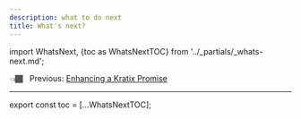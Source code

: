 ```yaml
---
description: what to do next
title: What's next?
---
```

import WhatsNext, {toc as WhatsNextTOC} from '../_partials/_whats-next.md';

👈🏾&nbsp;&nbsp; Previous: [Enhancing a Kratix Promise](./enhancing-a-promise) <br />

<hr />

<WhatsNext />

<!--
    Workaround for ToC of imported content
    See https://github.com/facebook/docusaurus/issues/3915#issuecomment-896193142
-->
export const toc = [...WhatsNextTOC];